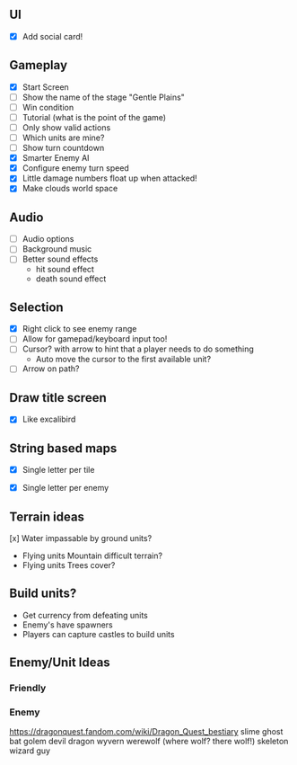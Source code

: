 ## UI
* [x] Add social card!

## Gameplay
* [x] Start Screen
* [ ] Show the name of the stage "Gentle Plains"
* [ ] Win condition
* [ ] Tutorial (what is the point of the game)
* [ ] Only show valid actions
* [ ] Which units are mine?
* [ ] Show turn countdown
* [x] Smarter Enemy AI
* [x] Configure enemy turn speed
* [x] Little damage numbers float up when attacked!
* [x] Make clouds world space

## Audio

* [ ] Audio options
* [ ] Background music
* [ ] Better sound effects 
  - hit sound effect
  - death sound effect

## Selection

* [x] Right click to see enemy range
* [ ] Allow for gamepad/keyboard input too!
* [ ] Cursor? with arrow to hint that a player needs to do something
   - Auto move the cursor to the first available unit?
* [ ] Arrow on path?

## Draw title screen
* [x] Like excalibird

## String based maps

* [x] Single letter per tile
* [x] Single letter per enemy


## Terrain ideas

[x] Water impassable by ground units?
  - Flying units
Mountain difficult terrain?
  - Flying units
Trees cover?

## Build units?

* Get currency from defeating units
* Enemy's have spawners
* Players can capture castles to build units


## Enemy/Unit Ideas

### Friendly



### Enemy
https://dragonquest.fandom.com/wiki/Dragon_Quest_bestiary
slime
ghost
bat
golem
devil
dragon
wyvern
werewolf (where wolf? there wolf!)
skeleton
wizard guy